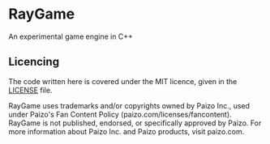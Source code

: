 # RayGame

An experimental game engine in C++

## Licencing

The code written here is covered under the MIT licence, given in the [LICENSE](LICENSE) file.

RayGame uses trademarks and/or copyrights owned by Paizo Inc.,
used under Paizo's Fan Content Policy (paizo.com/licenses/fancontent).
RayGame is not published, endorsed, or specifically approved by Paizo.
For more information about Paizo Inc. and Paizo products, visit paizo.com.
